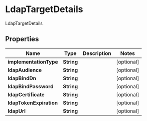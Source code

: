 

# LdapTargetDetails

LdapTargetDetails

## Properties

| Name | Type | Description | Notes |
|------------ | ------------- | ------------- | -------------|
|**implementationType** | **String** |  |  [optional] |
|**ldapAudience** | **String** |  |  [optional] |
|**ldapBindDn** | **String** |  |  [optional] |
|**ldapBindPassword** | **String** |  |  [optional] |
|**ldapCertificate** | **String** |  |  [optional] |
|**ldapTokenExpiration** | **String** |  |  [optional] |
|**ldapUrl** | **String** |  |  [optional] |



